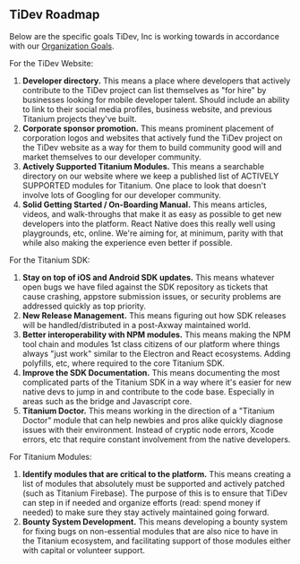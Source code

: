 ## TiDev Roadmap

Below are the specific goals TiDev, Inc is working towards in accordance with our [Organization Goals](https://github.com/tidev/organization-docs/blob/main/ORGANIZATION_GOALS.md).

For the TiDev Website:

 1.  **Developer directory.** This means a place where developers that actively contribute to the TiDev project can list themselves as "for hire" by businesses looking for mobile developer talent. Should include an ability to link to their social media profiles, business website, and previous Titanium projects they've built. 
 2.  **Corporate sponsor promotion.** This means prominent placement of corporation logos and websites that actively fund the TiDev project on the TiDev website as a way for them to build community good will and market themselves to our developer community.
 3.  **Actively Supported Titanium Modules.** This means a searchable directory on our website where we keep a published list of ACTIVELY SUPPORTED modules for Titanium. One place to look that doesn't involve lots of Googling for our developer community.
 4. **Solid Getting Started / On-Boarding Manual.** This means articles, videos, and walk-throughs that make it as easy as possible to get new developers into the platform. React Native does this really well using playgrounds, etc, online. We're aiming for, at minimum, parity with that while also making the experience even better if possible.


For the Titanium SDK:

 1. **Stay on top of iOS and Android SDK updates.** This means whatever open bugs we have filed against the SDK repository as tickets that cause crashing, appstore submission issues, or security problems are addressed quickly as top priority.
 2. **New Release Management.** This means figuring out how SDK releases will be handled/distributed in a post-Axway maintained world.
 3. **Better interoperability with NPM modules.** This means making the NPM tool chain and modules 1st class citizens of our platform where things always "just work" similar to the Electron and React ecosystems. Adding polyfills, etc, where required to the core Titanium SDK.
 4. **Improve the SDK Documentation.** This means documenting the most complicated parts of the Titanium SDK in a way where it's easier for new native devs to jump in and contribute to the code base. Especially in areas such as the bridge and Javascript core.
 5. **Titanium Doctor.** This means working in the direction of a "Titanium Doctor" module that can help newbies and pros alike quickly diagnose issues with their environment. Instead of cryptic node errors, Xcode errors, etc that require constant involvement from the native developers.

For Titanium Modules:

 1. **Identify modules that are critical to the platform.** This means creating a list of modules that absolutely must be supported and actively patched (such as Titanium Firebase). The purpose of this is to ensure that TiDev can step in if needed and organize efforts (read: spend money if needed) to make sure they stay actively maintained going forward.
 2. **Bounty System Development.** This means developing a bounty system for fixing bugs on non-essential modules that are also nice to have in the Titanium ecosystem, and facilitating support of those modules either with capital or volunteer support.
